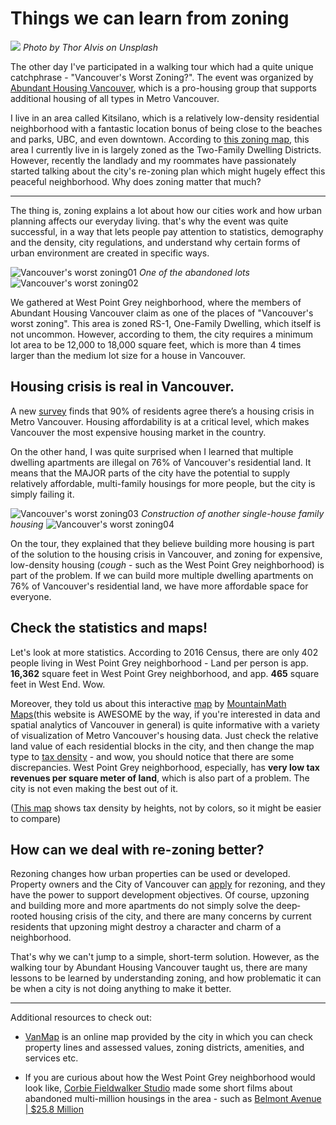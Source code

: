 # Things we can learn from zoning

![](zoning.jpg)
*Photo by Thor Alvis on Unsplash*

The other day I've participated in a walking tour which had a quite unique catchphrase - "Vancouver's Worst Zoning?". The event was organized by [Abundant Housing Vancouver](http://www.abundanthousingvancouver.com), which is a pro-housing group that supports additional housing of all types in Metro Vancouver.

I live in an area called Kitsilano, which is a relatively low-density residential neighborhood with a fantastic location bonus of being close to the beaches and parks, UBC, and even downtown. According to [this zoning map](https://vancouver.ca/files/cov/Zoning-Map-Vancouver.pdf), this area I currently live in is largely zoned as the Two-Family Dwelling Districts. However, recently the landlady and my roommates have passionately started talking about the city's re-zoning plan which might hugely effect this peaceful neighborhood. Why does zoning matter that much?

---

The thing is, zoning explains a lot about how our cities work and how urban planning affects our everyday living. that's why the event was quite successful, in a way that lets people pay attention to statistics, demography and the density, city regulations, and understand why certain forms of urban environment are created in specific ways.

![Vancouver's worst zoning01](zoning0.jpg)
*One of the abandoned lots*
![Vancouver's worst zoning02](zoning1.jpg)

We gathered at West Point Grey neighborhood, where the members of Abundant Housing Vancouver claim as one of the places of "Vancouver's worst zoning". This area is zoned RS-1, One-Family Dwelling, which itself is not uncommon. However, according to them, the city requires a minimum lot area to be 12,000 to 18,000 square feet, which is more than 4 times larger than the medium lot size for a house in Vancouver.

## Housing crisis is real in Vancouver.

A new [survey](https://globalnews.ca/news/4366644/foreign-buyers-population-growth-carry-the-most-blame-for-metro-vancouver-housing-crisis-survey/) finds that 90% of residents agree there’s a housing crisis in Metro Vancouver. Housing affordability is at a critical level, which makes Vancouver the most expensive housing market in the country.

On the other hand, I was quite surprised when I learned that multiple dwelling apartments are illegal on 76% of Vancouver's residential land. It means that the MAJOR parts of the city have the potential to supply relatively affordable, multi-family housings for more people, but the city is simply failing it.

![Vancouver's worst zoning03](zoning2.jpg)
*Construction of another single-house family housing*
![Vancouver's worst zoning04](zoning3.jpg)

On the tour, they explained that they believe building more housing is part of the solution to the housing crisis in Vancouver, and zoning for expensive, low-density housing (*cough* - such as the West Point Grey neighborhood) is part of the problem. If we can build more multiple dwelling apartments on 76% of Vancouver's residential land, we have more affordable space for everyone.

## Check the statistics and maps!

Let's look at more statistics. According to 2016 Census, there are only 402 people living in West Point Grey neighborhood - Land per person is app. **16,362** square feet in West Point Grey neighborhood, and app. **465** square feet in West End. Wow.

Moreover, they told us about this interactive [map](https://mountainmath.ca/map/assessment) by [MountainMath Maps](https://mountainmath.ca/)(this website is AWESOME by the way, if you're interested in data and spatial analytics of Vancouver in general) is quite informative with a variety of visualization of Metro Vancouver's housing data. Just check the relative land value of each residential blocks in the city, and then change the map type to [tax density](https://mountainmath.ca/map/assessment?zoom=13&lat=49.2657&lng=-123.149&layer=10&mapBase=2) - and wow, you should notice that there are some discrepancies. West Point Grey neighborhood, especially, has **very low tax revenues per square meter of land**, which is also part of a problem. The city is not even making the best out of it.

([This map](https://mountainmath.ca/assessment_gl/map?zoom=12.458333333333334&lat=49.2759&lng=-123.1726) shows tax density by heights, not by colors, so it might be easier to compare)

## How can we deal with re-zoning better?

Rezoning changes how urban properties can be used or developed. Property owners and the City of Vancouver can [apply](https://rezoning.vancouver.ca/applications/) for rezoning, and they have the power to support development objectives. Of course, upzoning and building more and more apartments do not simply solve the deep‐rooted housing crisis of the city, and there are many concerns by current residents that upzoning might destroy a character and charm of a neighborhood.

That's why we can't jump to a simple, short-term solution. However, as the walking tour by Abundant Housing Vancouver taught us, there are many lessons to be learned by understanding zoning, and how problematic it can be when a city is not doing anything to make it better.

---

Additional resources to check out:

- [VanMap](https://vancouver.ca/your-government/vanmap.aspx) is an online map provided by the city in which you can check property lines and assessed values, zoning districts, amenities, and services etc.

- If you are curious about how the West Point Grey neighborhood would look like, [Corbie Fieldwalker Studio](https://vimeo.com/corbiefieldwalkerstudio) made some short films about abandoned multi-million housings in the area - such as [Belmont Avenue | $25.8 Million](https://vimeo.com/151798667)
